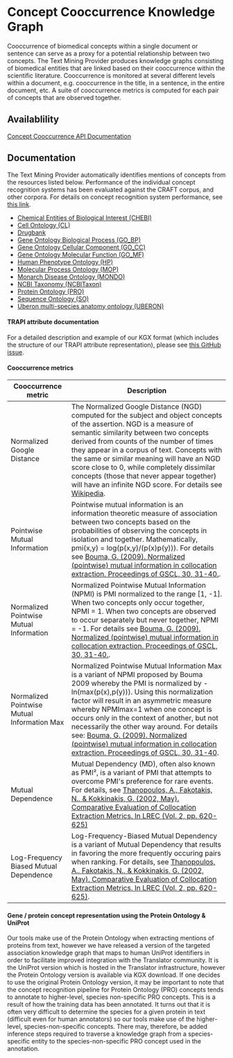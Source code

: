 # Concept Cooccurrence Knowledge Graph

Cooccurrence of biomedical concepts within a single document or sentence can serve as a proxy for a potential relationship between two concepts. The Text Mining Provider produces knowledge graphs consisting of biomedical entities that are linked based on their cooccurrence within the scientific literature. Cooccurrence is monitored at several different levels within a document, e.g. cooccurrence in the title, in a sentence, in the entire document, etc. A suite of cooccurrence metrics is computed for each pair of concepts that are observed together.

## Availablility

[Concept Cooccurrence API Documentation](https://smart-api.info/ui/2d7efe7d2dabb473c5856e7da98fda5e)


## Documentation

The Text Mining Provider automatically identifies mentions of concepts from the resources listed below. Performance of the individual concept recognition systems has been evaluated against the CRAFT corpus, and other corpora. For details on concept recognition system performance, see [this link](https://github.com/NCATSTranslator/Text-Mining-Provider-Roadmap/blob/master/README_concept_recognition.md).

* [Chemical Entities of Biological Interest (CHEBI)](http://obofoundry.org/ontology/chebi.html)
* [Cell Ontology (CL)](http://obofoundry.org/ontology/cl.html)
* [Drugbank](https://go.drugbank.com/)
* [Gene Ontology Biological Process (GO_BP)](http://obofoundry.org/ontology/go.html)
* [Gene Ontology Cellular Component (GO_CC)](http://obofoundry.org/ontology/go.html)
* [Gene Ontology Molecular Function (GO_MF)](http://obofoundry.org/ontology/go.html)
* [Human Phenotype Ontology (HP)](https://hpo.jax.org/app/)
* [Molecular Process Ontology (MOP)](http://obofoundry.org/ontology/mop.html)
* [Monarch Disease Ontology (MONDO)](https://mondo.monarchinitiative.org/)
* [NCBI Taxonomy (NCBITaxon)](http://obofoundry.org/ontology/ncbitaxon.html)
* [Protein Ontology (PRO)](http://obofoundry.org/ontology/pr.html)
* [Sequence Ontology (SO)](http://obofoundry.org/ontology/so.html)
* [Uberon multi-species anatomy ontology (UBERON)](http://obofoundry.org/ontology/uberon.html)


#### TRAPI attribute documentation
For a detailed description and example of our KGX format (which includes the structure of our TRAPI attribute representation), please see [this GitHub issue](https://github.com/NCATSTranslator/Text-Mining-Provider-Roadmap/issues/93).

#### Cooccurrence metrics

Cooccurrence metric | Description
------ | -----------
Normalized Google Distance | The Normalized Google Distance (NGD) computed for the subject and object concepts of the assertion. NGD is a measure of semantic similarity between two concepts derived from counts of the number of times they appear in a corpus of text. Concepts with the same or similar meaning will have an NGD score close to 0, while completely dissimilar concepts (those that never appear together) will have an infinite NGD score. For details see [Wikipedia](https://en.wikipedia.org/wiki/Normalized_Google_distance).
Pointwise Mutual Information | Pointwise mutual information is an information theoretic measure of association between two concepts based on the probabilities of observing the concepts in isolation and together. Mathematically, pmi(x,y) = log(p(x,y)/(p(x)p(y))). For details see [Bouma, G. (2009). Normalized (pointwise) mutual information in collocation extraction. Proceedings of GSCL, 30, 31-40.](https://svn.spraakdata.gu.se/repos/gerlof/pub/www/Docs/npmi-pfd.pdf).
Normalized Pointwise Mutual Information | Normalized Pointwise Mutual Information (NPMI) is PMI normalized to the range [1, -1]. When two concepts only occur together, NPMI = 1. When two concepts are observed to occur separately but never together, NPMI = -1. For details see [Bouma, G. (2009). Normalized (pointwise) mutual information in collocation extraction. Proceedings of GSCL, 30, 31-40.](https://svn.spraakdata.gu.se/repos/gerlof/pub/www/Docs/npmi-pfd.pdf).
Normalized Pointwise Mutual Information Max | Normalized Pointwise Mutual Information Max is a variant of NPMI proposed by Bouma 2009 whereby the PMI is normalized by -ln(max(p(x),p(y))). Using this normalization factor will result in an asymmetric measure whereby NPMImax=1 when one concept is occurs only in the context of another, but not necessarily the other way around. For details see: [Bouma, G. (2009). Normalized (pointwise) mutual information in collocation extraction. Proceedings of GSCL, 30, 31-40](https://svn.spraakdata.gu.se/repos/gerlof/pub/www/Docs/npmi-pfd.pdf).
Mutual Dependence | Mutual Dependency (MD), often also known as PMI², is a variant of PMI that attempts to overcome PMI's preference for rare events. For details, see [Thanopoulos, A., Fakotakis, N., & Kokkinakis, G. (2002, May). Comparative Evaluation of Collocation Extraction Metrics. In LREC (Vol. 2, pp. 620-625)](http://citeseerx.ist.psu.edu/viewdoc/download?doi=10.1.1.11.8101&rep=rep1&type=pdf)
Log-Frequency Biased Mutual Dependence | Log-Frequency-Biased Mutual Dependency is a variant of Mutual Dependency that results in favoring the more frequently occuring pairs when ranking. For details, see [Thanopoulos, A., Fakotakis, N., & Kokkinakis, G. (2002, May). Comparative Evaluation of Collocation Extraction Metrics. In LREC (Vol. 2, pp. 620-625)](http://citeseerx.ist.psu.edu/viewdoc/download?doi=10.1.1.11.8101&rep=rep1&type=pdf).



#### Gene / protein concept representation using the Protein Ontology & UniProt
Our tools make use of the Protein Ontology when extracting mentions of proteins from text, however we have released a version of the targeted association knowledge graph that maps to human UniProt identifiers in order to facilitate improved integration with the Translator community. It is the UniProt version which is hosted in the Translator infrastructure, however the Protein Ontology version is available via KGX download. If one decides to use the original Protein Ontology version, it may be important to note that the concept recognition pipeline for Protein Ontology (PRO) concepts tends to annotate to higher-level, species non-specific PRO concepts. This is a result of how the training data has been annotated. It turns out that it is often very difficult to determine the species for a given protein in text (difficult even for human annotators) so our tools make use of the higher-level, species-non-specific concepts. There may, therefore, be added inference steps required to traverse a knowledge graph from a species-specific entity to the species-non-specific PRO concept used in the annotation.

